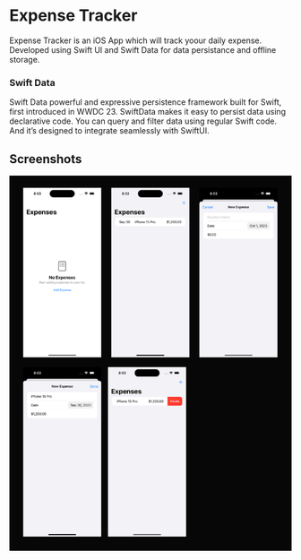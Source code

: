 
# Expense Tracker

Expense Tracker is an iOS App which will track yoour daily expense.
Developed using Swift UI and Swift Data for data persistance and offline storage.

### Swift Data

Swift Data powerful and expressive persistence framework built for Swift, first introduced in WWDC 23. SwiftData makes it easy to persist data using declarative code. You can query and filter data using regular Swift code. And it’s designed to integrate seamlessly with SwiftUI.




## Screenshots

![App Screenshot](https://github.com/KingSlayer06/Expense-Tracker/blob/main/Screenshots/Screenshots.png?raw=true)



